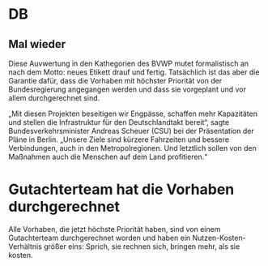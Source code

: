 
# DB
## Mal wieder
Diese Auvwertung in den Kathegorien des BVWP mutet formalistisch an nach dem Motto: neues Etikett drauf und fertig. Tatsächlich ist das aber die Garantie dafür, dass die Vorhaben mit höchster Priorität von der Bundesregierung angegangen werden und dass sie vorgeplant und vor allem durchgerechnet sind.

„Mit diesen Projekten beseitigen wir Engpässe, schaffen mehr Kapazitäten und stellen die Infrastruktur für den Deutschlandtakt bereit“, sagte Bundesverkehrsminister Andreas Scheuer (CSU) bei der Präsentation der Pläne in Berlin. „Unsere Ziele sind kürzere Fahrzeiten und bessere Verbindungen, auch in den Metropolregionen. Und letztlich sollen von den Maßnahmen auch die Menschen auf dem Land profitieren.“
# Gutachterteam hat die Vorhaben durchgerechnet

Alle Vorhaben, die jetzt höchste Priorität haben, sind von einem Gutachterteam durchgerechnet worden und haben ein Nutzen-Kosten-Verhältnis größer eins: Sprich, sie rechnen sich, bringen mehr, als sie kosten.
